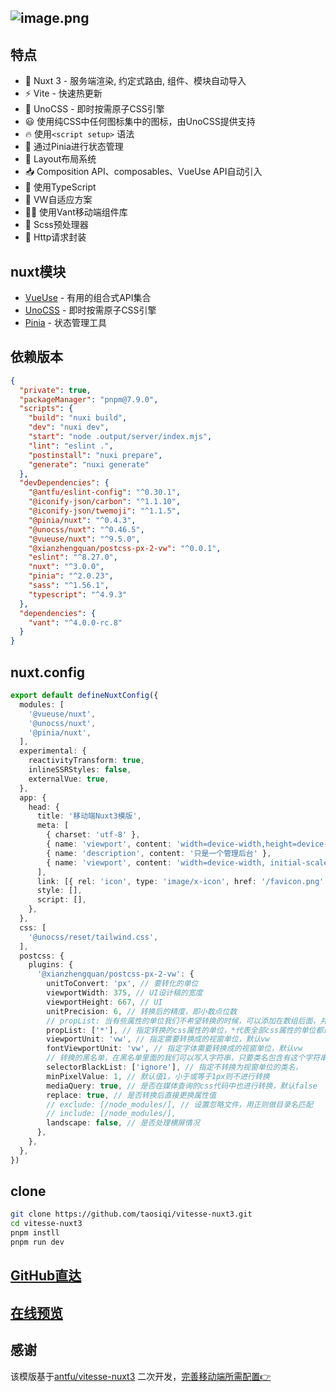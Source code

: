 ## ![image.png](https://static-1253419794.cos.ap-nanjing.myqcloud.com/img/image.png)
## 特点

-  💚 Nuxt 3 - 服务端渲染, 约定式路由, 组件、模块自动导入
-  ⚡️ Vite - 快速热更新
-  🎨 UnoCSS - 即时按需原子CSS引擎
-  😃 使用纯CSS中任何图标集中的图标，由UnoCSS提供支持
-  🔥 使用`<script setup>` 语法
-  🍍 通过Pinia进行状态管理
-  📑 Layout布局系统
-  📥 Composition API、composables、VueUse API自动引入
-  🦾 使用TypeScript
-  💽 VW自适应方案
-  👩‍💻 使用Vant移动端组件库
-  🧐 Scss预处理器
-  🔋 Http请求封装
## nuxt模块

- [VueUse](https://github.com/vueuse/vueuse) - 有用的组合式API集合
- [UnoCSS](https://github.com/antfu/unocss) - 即时按需原子CSS引擎
- [Pinia](https://pinia.esm.dev/) - 状态管理工具
## 依赖版本
```json
{
  "private": true,
  "packageManager": "pnpm@7.9.0",
  "scripts": {
    "build": "nuxi build",
    "dev": "nuxi dev",
    "start": "node .output/server/index.mjs",
    "lint": "eslint .",
    "postinstall": "nuxi prepare",
    "generate": "nuxi generate"
  },
  "devDependencies": {
    "@antfu/eslint-config": "^0.30.1",
    "@iconify-json/carbon": "^1.1.10",
    "@iconify-json/twemoji": "^1.1.5",
    "@pinia/nuxt": "^0.4.3",
    "@unocss/nuxt": "^0.46.5",
    "@vueuse/nuxt": "^9.5.0",
    "@xianzhengquan/postcss-px-2-vw": "^0.0.1",
    "eslint": "^8.27.0",
    "nuxt": "^3.0.0",
    "pinia": "^2.0.23",
    "sass": "^1.56.1",
    "typescript": "^4.9.3"
  },
  "dependencies": {
    "vant": "^4.0.0-rc.8"
  }
}

```
## nuxt.config
```typescript
export default defineNuxtConfig({
  modules: [
    '@vueuse/nuxt',
    '@unocss/nuxt',
    '@pinia/nuxt',
  ],
  experimental: {
    reactivityTransform: true,
    inlineSSRStyles: false,
    externalVue: true,
  },
  app: {
    head: {
      title: '移动端Nuxt3模版',
      meta: [
        { charset: 'utf-8' },
        { name: 'viewport', content: 'width=device-width,height=device-height,initial-scale=1.0, minimum-scale=1.0, maximum-scale=1.0, user-scalable=no' },
        { name: 'description', content: '只是一个管理后台' },
        { name: 'viewport', content: 'width=device-width, initial-scale=1' },
      ],
      link: [{ rel: 'icon', type: 'image/x-icon', href: '/favicon.png' }],
      style: [],
      script: [],
    },
  },
  css: [
    '@unocss/reset/tailwind.css',
  ],
  postcss: {
    plugins: {
      '@xianzhengquan/postcss-px-2-vw': {
        unitToConvert: 'px', // 要转化的单位
        viewportWidth: 375, // UI设计稿的宽度
        viewportHeight: 667, // UI
        unitPrecision: 6, // 转换后的精度，即小数点位数
        // propList: 当有些属性的单位我们不希望转换的时候，可以添加在数组后面，并在前面加上!号，如propList: ["*","!letter-spacing"],这表示：所有css属性的属性的单位都进行转化，除了letter-spacing的
        propList: ['*'], // 指定转换的css属性的单位，*代表全部css属性的单位都进行转换
        viewportUnit: 'vw', // 指定需要转换成的视窗单位，默认vw
        fontViewportUnit: 'vw', // 指定字体需要转换成的视窗单位，默认vw
        // 转换的黑名单，在黑名单里面的我们可以写入字符串，只要类名包含有这个字符串，就不会被匹配。比如selectorBlackList: ['wrap'],它表示形如wrap,my-wrap,wrapper这样的类名的单位，都不会被转换
        selectorBlackList: ['ignore'], // 指定不转换为视窗单位的类名，
        minPixelValue: 1, // 默认值1，小于或等于1px则不进行转换
        mediaQuery: true, // 是否在媒体查询的css代码中也进行转换，默认false
        replace: true, // 是否转换后直接更换属性值
        // exclude: [/node_modules/], // 设置忽略文件，用正则做目录名匹配
        // include: [/node_modules/],
        landscape: false, // 是否处理横屏情况
      },
    },
  },
})

```
## clone

```bash
git clone https://github.com/taosiqi/vitesse-nuxt3.git
cd vitesse-nuxt3
pnpm instll
pnpm run dev
```

## [GitHub直达](https://github.com/taosiqi/vitesse-nuxt3)

## [在线预览](http://input520.cn:3001/)

## 感谢
该模版基于[antfu/vitesse-nuxt3](https://github.com/antfu/vitesse-nuxt3) 二次开发，[完善移动端所需配置👉]()
